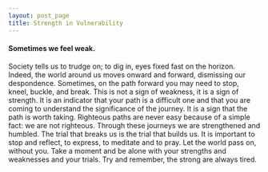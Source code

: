 ```yaml
---
layout: post_page
title: Strength in Vulnerability
---
```


#### Sometimes we feel weak.
Society tells us to trudge on; to dig in, eyes fixed fast on the horizon. Indeed, the world around us moves onward and forward, dismissing our despondence. Sometimes, on the path forward you may need to stop, kneel, buckle, and break.
This is not a sign of weakness, it is a sign of strength. It is an indicator that your path is a difficult one and that you are coming to understand the significance of the journey. It is a sign that the path is worth taking.
Righteous paths are never easy because of a simple fact: we are not righteous. Through these journeys we are strengthened and humbled. The trial that breaks us is the trial that builds us.
It is important to stop and reflect, to express, to meditate and to pray. Let the world pass on, without you. Take a moment and be alone with your strengths and weaknesses and your trials. Try and remember, the strong are always tired.